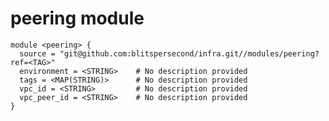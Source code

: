# peering module

<!-- TFDOCS START -->
```
module <peering> {
  source = "git@github.com:blitspersecond/infra.git//modules/peering?ref=<TAG>"
  environment = <STRING>    # No description provided
  tags = <MAP(STRING)>      # No description provided
  vpc_id = <STRING>         # No description provided
  vpc_peer_id = <STRING>    # No description provided
}
```
<!-- TFDOCS END -->
